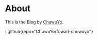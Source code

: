 # About
This is the Blog by [ChuwuYo](https://github.com/ChuwuYo).

::github{repo="ChuwuYo/fuwari-chuwuyo"}
